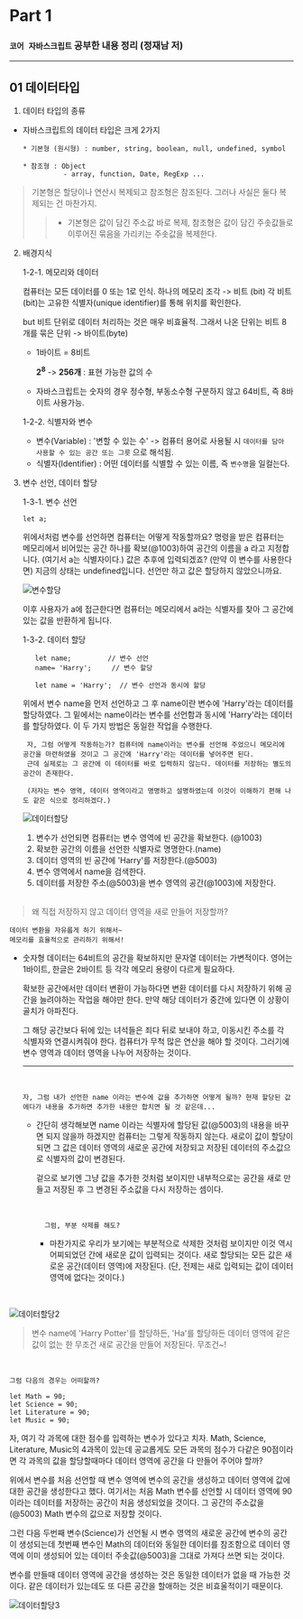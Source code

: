 # Part 1

### `코어 자바스크립트` 공부한 내용 정리 (정재남 저)

---

## 01 데이터타입

1. 데이터 타입의 종류

- 자바스크립트의 데이터 타입은 크게 2가지

  ```
  * 기본형 (원시형) : number, string, boolean, null, undefined, symbol

  * 참조형 : Object
            - array, function, Date, RegExp ...
  ```

> 기본형은 할당이나 연산시 복제되고 참조형은 참조된다.
> 그러나 사실은 둘다 복제되는 건 마찬가지.
>
> > - 기본형은 값이 담긴 주소값 바로 복제, 참조형은 값이 담긴 주솟값들로 이루어진 묶음을 가리키는 주솟값을 복제한다.

2.  배경지식

    1-2-1. 메모리와 데이터

    컴퓨터는 모든 데이터를 0 또는 1로 인식.
    하나의 메모리 조각 -> 비트 (bit)
    각 비트(bit)는 고유한 식별자(unique identifier)를 통해 위치를 확인한다.

    but 비트 단위로 데이터 처리하는 것은 매우 비효율적.
    그래서 나온 단위는 비트 8개를 묶은 단위 -> 바이트(byte)

    - 1바이트 = 8비트

      **2<sup>8</sup>** -> **256개** : 표현 가능한 값의 수

    - 자바스크립트는 숫자의 경우 정수형, 부동소수형 구분하지 않고 64비트, 즉 8바이트 사용가능.

    1-2-2. 식별자와 변수

    - 변수(Variable) : '변할 수 있는 수' -> 컴퓨터 용어로 사용될 시 `데이터를 담아 사용할 수 있는 공간 또는 그릇` 으로 해석됨.
    - 식별자(Identifier) : 어떤 데이터를 식별할 수 있는 이름, 즉 `변수명`을 일컬는다.

3.  변수 선언, 데이터 할당

    1-3-1. 변수 선언

    ```
    let a;
    ```

    위에서처럼 변수를 선언하면 컴퓨터는 어떻게 작동할까요? 명령을 받은 컴퓨터는 메모리에서 비어있는 공간 하나를 확보(@1003)하여 공간의 이름을 a 라고 지정합니다. (여기서 a는 식별자이다.) 값은 추후에 입력되겠죠? (만약 이 변수를 사용한다면) 지금의 상태는 undefined입니다. 선언만 하고 값은 할당하지 않았으니까요.

    ![변수할당](https://user-images.githubusercontent.com/79234473/135016129-c50690a0-2b52-45d1-ac6b-8a64b8403461.png)

    이후 사용자가 a에 접근한다면 컴퓨터는 메모리에서 a라는 식별자를 찾아 그 공간에 있는 값을 반환하게 됩니다.

    1-3-2. 데이터 할당

    ```
       let name;         // 변수 선언
       name= 'Harry';     // 변수 할당

       let name = 'Harry';  // 변수 선언과 동시에 할당
    ```

    위에서 변수 name을 먼저 선언하고 그 후 name이란 변수에 'Harry'라는 데이터를 할당하였다.
    그 밑에서는 name이라는 변수를 선언함과 동시에 'Harry'라는 데이터를 할당하였다. 이 두 가지 방법은 동일한 작업을 수행한다.

         자, 그럼 어떻게 작동하는가? 컴퓨터에 name이라는 변수를 선언해 주었으니 메모리에 공간을 마련하였을 것이고 그 공간에 'Harry'라는 데이터를 넣어주면 된다.
         근데 실제로는 그 공간에 이 데이터를 바로 입력하지 않는다. 데이터를 저장하는 별도의 공간이 존재한다.

         (저자는 변수 영역, 데이터 영역이라고 명명하고 설명하였는데 이것이 이해하기 편해 나도 같은 식으로 정리하겠다.)

    ![데이터할당](https://user-images.githubusercontent.com/79234473/135016133-f305a65c-beb4-425b-94f1-3639f6513a25.png)

    1. 변수가 선언되면 컴퓨터는 변수 영역에 빈 공간을 확보한다. (@1003)
    2. 확보한 공간의 이름을 선언한 식별자로 명명한다.(name)
    3. 데이터 영역의 빈 공간에 'Harry'를 저장한다.(@5003)
    4. 변수 영역에서 name을 검색한다.
    5. 데이터를 저장한 주소(@5003)을 변수 영역의 공간(@1003)에 저장한다.
       <br>

    <br>

> 왜 직접 저장하지 않고 데이터 영역을 새로 만들어 저장할까?

    데이터 변환을 자유롭게 하기 위해서~
    메모리를 효율적으로 관리하기 위해서!

- 숫자형 데이터는 64비트의 공간을 확보하지만 문자열 데이터는 가변적이다. 영어는 1바이트, 한글은 2바이트 등 각각 메모리 용량이 다르게 필요하다.

  확보한 공간에서만 데이터 변환이 가능하다면 변환 데이터를 다시 저장하기 위해 공간을 늘려야하는 작업을 해야만 한다. 만약 해당 데이터가 중간에 있다면 이 상황이 골치가 아파진다.

  그 해당 공간보다 뒤에 있는 녀석들은 죄다 뒤로 보내야 하고, 이동시킨 주소를 각 식별자와 연결시켜줘야 한다. 컴퓨터가 무척 많은 연산을 해야 할 것이다. 그러기에 변수 영역과 데이터 영역을 나누어 저장하는 것이다.

  ***

  <br>

      자, 그럼 내가 선언한 name 이라는 변수에 값을 추가하면 어떻게 될까? 현재 할당된 값에다가 내용을 추가하면 추가한 내용만 합치면 될 것 같은데...

  - 간단히 생각해보면 name 이라는 식별자에 할당된 값(@5003)의 내용을 바꾸면 되지 않을까 하겠지만 컴퓨터는 그렇게 작동하지 않는다. 새로이 값이 할당이 되면 그 값은 데이터 영역의 새로운 공간에 저장되고 저장된 데이터의 주소값으로 식별자의 값이 변경된다.

    겉으로 보기엔 그냥 값을 추가한 것처럼 보이지만 내부적으로는 공간을 새로 만들고 저장된 후 그 변경된 주소값을 다시 저장하는 셈이다.

    <br>

          그럼, 부분 삭제를 해도?

    - 마찬가지로 우리가 보기에는 부분적으로 삭제한 것처럼 보이지만 이것 역시 어찌되었던 간에 새로운 값이 입력되는 것이다. 새로 할당되는 모든 값은 새로운 공간(데이터 영역)에 저장된다. (단, 전제는 새로 입력되는 값이 데이터 영역에 없다는 것이다.)

<br>

![데이터할당2](https://user-images.githubusercontent.com/79234473/135081883-0cea60bf-0aa3-43e6-b183-24f548dda77e.png)

> 변수 name에 'Harry Potter'를 할당하든, 'Ha'를 할당하든 데이터 영역에 같은 값이 없는 한 무조건 새로 공간을 만들어 저장된다. 무조건~!

<br>

    그럼 다음의 경우는 어떠할까?

```
let Math = 90;
let Science = 90;
let Literature = 90;
let Music = 90;
```

자, 여기 각 과목에 대한 점수를 입력하는 변수가 있다고 치자. Math, Science, Literature, Music의 4과목이 있는데 공교롭게도 모든 과목의 점수가 다같은 90점이라면 각 과목의 값을 할당할때마다 데이터 영역에 공간을 다 만들어 주어야 할까?

위에서 변수를 처음 선언할 때 변수 영역에 변수의 공간을 생성하고 데이터 영역에 값에 대한 공간을 생성한다고 했다. 여기서는 처음 Math 변수를 선언할 시 데이터 영역에 90 이라는 데이터를 저장하는 공간이 처음 생성되었을 것이다. 그 공간의 주소값을 (@5003) Math 변수의 값으로 저장할 것이다.

그런 다음 두번째 변수(Science)가 선언될 시 변수 영역의 새로운 공간에 변수의 공간이 생성되는데 첫번째 변수인 Math의 데이터와 동일한 데이터를 참조함으로 데이터 영역에 이미 생성되어 있는 데이터 주솟값(@5003)을 그대로 가져다 쓰면 되는 것이다.

변수를 만들때 데이터 영역에 공간을 생성하는 것은 동일한 데이터가 없을 때 가능한 것이다. 같은 데이터가 있는데도 또 다른 공간을 할애하는 것은 비효울적이기 때문이다.

![데이터할당3](https://user-images.githubusercontent.com/79234473/135082347-256bba4a-634c-43cd-9b01-a3839995297f.png)
